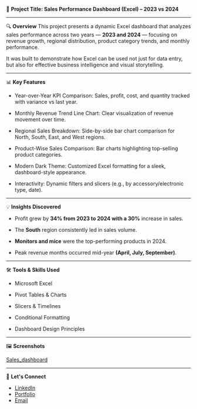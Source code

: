 📁 **Project Title: Sales Performance Dashboard (Excel) – 2023 vs 2024**


---


🔍 **Overview**
This project presents a dynamic Excel dashboard that analyzes sales performance across two years — **2023 and 2024** — focusing on revenue growth, regional distribution, product category trends, and monthly performance.

It was built to demonstrate how Excel can be used not just for data entry, but also for effective business intelligence and visual storytelling.



---

📊 **Key Features**
* Year-over-Year KPI Comparison: Sales, profit, cost, and quantity tracked with variance vs last year.

* Monthly Revenue Trend Line Chart: Clear visualization of revenue movement over time.

* Regional Sales Breakdown: Side-by-side bar chart comparison for North, South, East, and West regions.

* Product-Wise Sales Comparison: Bar charts highlighting top-selling product categories.

* Modern Dark Theme: Customized Excel formatting for a sleek, dashboard-style appearance.

* Interactivity: Dynamic filters and slicers (e.g., by accessory/electronic type, date).




----

💡 **Insights Discovered**
* Profit grew by **34% from 2023 to 2024 with a 30%** increase in sales.

* The **South** region consistently led in sales volume.

* **Monitors and mice** were the top-performing products in 2024.

* Peak revenue months occurred mid-year **(April, July, September)**.




---

🛠 **Tools & Skills Used**
* Microsoft Excel

* Pivot Tables & Charts

* Slicers & Timelines

* Conditional Formatting

* Dashboard Design Principles




---

🖼️ **Screenshots**

 [Sales_dashboard]()



---


🤝 **Let's Connect**
* [LinkedIn](www.linkedin.com/in/emwindosa-osarenmwinda-52428a14a)
* [Portfolio](https://your-portfolio-link.com)
* [Email](osarenmwindame@gmail.com)

